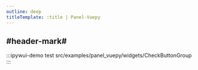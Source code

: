 ```yaml
---
outline: deep
titleTemplate: :title | Panel-Vuepy
---
```


## #header-mark#
:::ipywui-demo test
src/examples/panel_vuepy/widgets/CheckButtonGroup
::: 